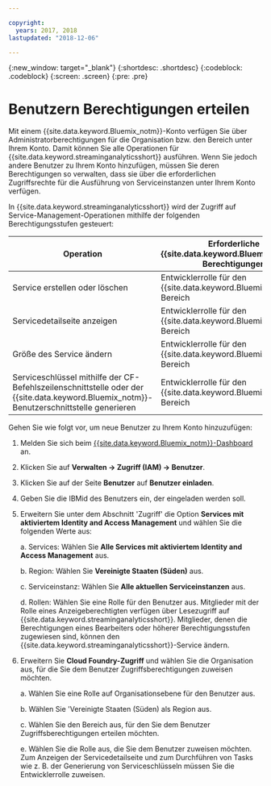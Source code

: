 ```yaml
---

copyright:
  years: 2017, 2018
lastupdated: "2018-12-06"

---
```


<!-- Attribute definitions -->
{:new_window: target="_blank"}
{:shortdesc: .shortdesc}
{:codeblock: .codeblock}
{:screen: .screen}
{:pre: .pre}

# Benutzern Berechtigungen erteilen

Mit einem {{site.data.keyword.Bluemix_notm}}-Konto verfügen Sie über Administratorberechtigungen für die Organisation bzw. den Bereich unter Ihrem Konto. Damit können Sie alle Operationen für {{site.data.keyword.streaminganalyticsshort}} ausführen. Wenn Sie jedoch andere Benutzer zu Ihrem Konto hinzufügen, müssen Sie deren Berechtigungen so verwalten, dass sie über die erforderlichen Zugriffsrechte für die Ausführung von Serviceinstanzen unter Ihrem Konto verfügen.

In {{site.data.keyword.streaminganalyticsshort}} wird der Zugriff auf Service-Management-Operationen mithilfe der folgenden Berechtigungsstufen gesteuert:

| Operation | Erforderliche {{site.data.keyword.Bluemix_notm}}-Berechtigungen | Erforderliche IAM-Berechtigungen |
|-----------|------------------------------|--------------------------|
| Service erstellen oder löschen | Entwicklerrolle für den {{site.data.keyword.Bluemix_notm}}-Bereich | Keine |
| Servicedetailseite anzeigen | Entwicklerrolle für den {{site.data.keyword.Bluemix_notm}}-Bereich | Anzeigeberechtigter und höher |
| Größe des Service ändern   | Entwicklerrolle für den {{site.data.keyword.Bluemix_notm}}-Bereich | Bearbeiter und höher |
| Serviceschlüssel mithilfe der CF-Befehlszeilenschnittstelle oder der {{site.data.keyword.Bluemix_notm}}-Benutzerschnittstelle generieren | Entwicklerrolle für den {{site.data.keyword.Bluemix_notm}}-Bereich | Keine |

Gehen Sie wie folgt vor, um neue Benutzer zu Ihrem Konto hinzuzufügen:

1.	Melden Sie sich beim [{{site.data.keyword.Bluemix_notm}}-Dashboard](https://{DomainName}) an.

2.	Klicken Sie auf **Verwalten -> Zugriff (IAM) -> Benutzer**.

3.	Klicken Sie auf der Seite **Benutzer** auf **Benutzer einladen**.

4.	Geben Sie die IBMid des Benutzers ein, der eingeladen werden soll.

5.	Erweitern Sie unter dem Abschnitt 'Zugriff' die Option **Services mit aktiviertem Identity and Access Management** und wählen Sie die folgenden Werte aus:

	a.	Services: Wählen Sie **Alle Services mit aktiviertem Identity and Access Management** aus.

	b.	Region: Wählen Sie **Vereinigte Staaten (Süden)** aus.

	c.	Serviceinstanz: Wählen Sie **Alle aktuellen Serviceinstanzen** aus.

	d.	Rollen: Wählen Sie eine Rolle für den Benutzer aus. Mitglieder mit der Rolle eines Anzeigeberechtigten verfügen über Lesezugriff auf {{site.data.keyword.streaminganalyticsshort}}. Mitglieder, denen die Berechtigungen eines Bearbeiters oder höherer Berechtigungsstufen zugewiesen sind, können den {{site.data.keyword.streaminganalyticsshort}}-Service ändern.

6.	Erweitern Sie **Cloud Foundry-Zugriff** und wählen Sie die Organisation aus, für die Sie dem Benutzer Zugriffsberechtigungen zuweisen möchten.

	a. Wählen Sie eine Rolle auf Organisationsebene für den Benutzer aus.

	b.	Wählen Sie 'Vereinigte Staaten (Süden) als Region aus.

	c.	Wählen Sie den Bereich aus, für den Sie dem Benutzer Zugriffsberechtigungen erteilen möchten.

	e.	Wählen Sie die Rolle aus, die Sie dem Benutzer zuweisen möchten. Zum Anzeigen der Servicedetailseite und zum Durchführen von Tasks wie z. B. der Generierung von Serviceschlüsseln müssen Sie die Entwicklerrolle zuweisen.
